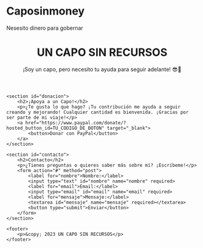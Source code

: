 # Caposinmoney
Nesesito dinero para gobernar
<!DOCTYPE html>
<html lang="es">
<head>
    <meta charset="UTF-8">
    <meta name="viewport" content="width=device-width, initial-scale=1.0">
    <title>UN CAPO SIN RECURSOS</title>
    <link rel="stylesheet" href="styles.css">
</head>
<body>
    <header>
        <h1>UN CAPO SIN RECURSOS</h1>
        <p>¡Soy un capo, pero necesito tu ayuda para seguir adelante! 😎🙏</p>
    </header>

    <section id="donacion">
        <h2>¡Apoya a un Capo!</h2>
        <p>¿Te gusta lo que hago? ¡Tu contribución me ayuda a seguir creando y mejorando! Cualquier cantidad es bienvenida. ¡Gracias por ser parte de mi viaje!</p>
        <a href="https://www.paypal.com/donate/?hosted_button_id=TU_CODIGO_DE_BOTON" target="_blank">
            <button>Donar con PayPal</button>
        </a>
    </section>

    <section id="contacto">
        <h2>Contacto</h2>
        <p>¿Tienes preguntas o quieres saber más sobre mí? ¡Escríbeme!</p>
        <form action="#" method="post">
            <label for="nombre">Nombre:</label>
            <input type="text" id="nombre" name="nombre" required>
            <label for="email">Email:</label>
            <input type="email" id="email" name="email" required>
            <label for="mensaje">Mensaje:</label>
            <textarea id="mensaje" name="mensaje" required></textarea>
            <button type="submit">Enviar</button>
        </form>
    </section>

    <footer>
        <p>&copy; 2023 UN CAPO SIN RECURSOS</p>
    </footer>
</body>
</html>
